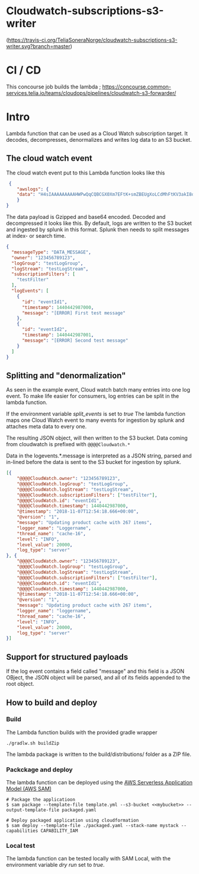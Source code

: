 # Cloudwatch-subscriptions-s3-writer

(https://travis-ci.org/TeliaSoneraNorge/cloudwatch-subscriptions-s3-writer.svg?branch=master)

# CI / CD

This concourse job builds the lambda ; https://concourse.common-services.telia.io/teams/cloudops/pipelines/cloudwatch-s3-forwarder/

# Intro

Lambda function that can be used as a Cloud Watch subscription target. It decodes, decompresses, denormalizes and writes log data to an S3 bucket.


## The cloud watch event

The cloud watch event put to this Lambda function looks like this 

```json
 {
    "awslogs": {
    "data": "H4sIAAAAAAAAAHWPwQqCQBCGX0Xm7EFtK+smZBEUgXoLCdMhFtKV3akI8d0bLYmibvPPN3wz00CJxmQnTO41whwWQRIctmEcB6sQbFC3CjW3XW8kxpOpP+OC22d1Wml1qZkQGtoMsScxaczKN3plG8zlaHIta5KqWsozoTYw3/djzwhpLwivWFGHGpAFe7DL68JlBUk+l7KSN7tCOEJ4M3/qOI49vMHj+zCKdlFqLaU2ZHV2a4Ct/an0/ivdX8oYc1UVX860fQDQiMdxRQEAAA=="
    }
}
```

The data payload is Gzipped and base64 encoded. Decoded and decompressed it looks like this. By default, logs are written to the S3 bucket and ingested by splunk in this format. Splunk then needs to split messages at index- or search time. 

```json
{
  "messageType": "DATA_MESSAGE",
  "owner": "123456789123",
  "logGroup": "testLogGroup",
  "logStream": "testLogStream",
  "subscriptionFilters": [
    "testFilter"
  ],
  "logEvents": [
    {
      "id": "eventId1",
      "timestamp": 1440442987000,
      "message": "[ERROR] First test message"
    },
    {
      "id": "eventId2",
      "timestamp": 1440442987001,
      "message": "[ERROR] Second test message"
    }
  ]
}


```

## Splitting and "denormalization"

As seen in the example event, Cloud watch batch many entries into one log event. To make life easier for consumers, log entries can be split in the lambda function.

If the environment variable *split_events* is set to *true* The lambda function maps one Cloud Watch event to many events for ingestion by splunk and attaches meta data to every one. 

The resulting JSON object, will then written to the S3 bucket. Data coming from cloudwatch is prefixed with ```@@@@Cloudwatch.*```

Data in the logevents.*.message is interpreted as a JSON string, parsed and in-lined before the data is sent to the S3 bucket for ingestion by splunk.


```json
[{
	"@@@@CloudWatch.owner": "123456789123",
	"@@@@CloudWatch.logGroup": "testLogGroup",
	"@@@@CloudWatch.logStream": "testLogStream",
	"@@@@CloudWatch.subscriptionFilters": ["testFilter"],
	"@@@@CloudWatch.id": "eventId1",
	"@@@@CloudWatch.timestamp": 1440442987000,
	"@timestamp": "2018-11-07T12:54:18.666+00:00",
	"@version": "1",
	"message": "Updating product cache with 267 items",
	"logger_name": "Loggername",
	"thread_name": "cache-16",
	"level": "INFO",
	"level_value": 20000,
	"log_type": "server"
}, {
	"@@@@CloudWatch.owner": "123456789123",
	"@@@@CloudWatch.logGroup": "testLogGroup",
	"@@@@CloudWatch.logStream": "testLogStream",
	"@@@@CloudWatch.subscriptionFilters": ["testFilter"],
	"@@@@CloudWatch.id": "eventId1",
	"@@@@CloudWatch.timestamp": 1440442987000,
	"@timestamp": "2018-11-07T12:54:18.666+00:00",
	"@version": "1",
	"message": "Updating product cache with 267 items",
	"logger_name": "loggername",
	"thread_name": "cache-16",
	"level": "INFO",
	"level_value": 20000,
	"log_type": "server"
}]
```

## Support for structured payloads

If the log event contains a field called "message" and this field is a JSON OBject, the JSON object will be parsed, and all of its fields appended to the root object. 

## How to build and deploy

### Build

The Lambda function builds with the provided gradle wrapper

```./gradlw.sh buildZip```

The lambda package is written to the build/distributions/ folder as a ZIP file. 
 
### Packckage and deploy

The lambda function can be deployed using the [
AWS Serverless Application Model (AWS SAM)](https://github.com/awslabs/aws-sam-cli)

```
# Package the applicatioon 
$ sam package --template-file template.yml --s3-bucket <<mybucket>> --output-template-file packaged.yaml
  
# Deploy packaged application using cloudformation
$ sam deploy --template-file ./packaged.yaml --stack-name mystack --capabilities CAPABILITY_IAM
```

### Local test

The lambda function can be tested locally with SAM Local, with the environment variable *dry run* set to *true*. 
